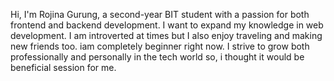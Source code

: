 Hi, I'm Rojina Gurung, a second-year BIT student with a passion for both frontend and backend development. I want to expand my knowledge in web development. I am introverted at times but I also enjoy traveling and making new friends too. 
iam completely beginner right now.
 I strive to grow both professionally and personally in the tech world so, i thought it would be beneficial session for me.

